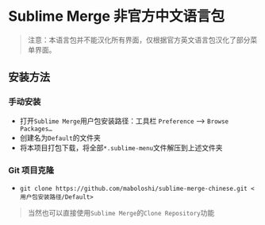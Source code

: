 # Sublime Merge 非官方中文语言包
> 注意：本语言包并不能汉化所有界面，仅根据官方英文语言包汉化了部分菜单界面。

## 安装方法

### 手动安装

- 打开`Sublime Merge`用户包安装路径：工具栏 `Preference` --> `Browse Packages…`
- 创建名为`Default`的文件夹
- 将本项目打包下载，将全部`*.sublime-menu`文件解压到上述文件夹

### Git 项目克隆

- ```git clone https://github.com/maboloshi/sublime-merge-chinese.git <用户包安装路径/Default>```
> 当然也可以直接使用`Sublime Merge`的`Clone Repository`功能